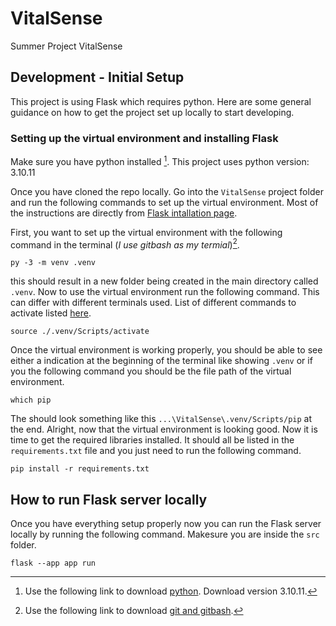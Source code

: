 # VitalSense

Summer Project VitalSense

## Development - Initial Setup

This project is using Flask which requires python. Here are some general guidance on how to get the project set up locally to start developing.

### Setting up the virtual environment and installing Flask

Make sure you have python installed [^python]. This project uses python version: 3.10.11

Once you have cloned the repo locally. Go into the `VitalSense` project folder and run the following commands to set up the virtual environment. Most of the instructions are directly from [Flask intallation page](https://flask.palletsprojects.com/en/2.3.x/installation/).

First, you want to set up the virtual environment with the following command in the terminal (*I use gitbash as my termial*)[^git].

``` terminal
py -3 -m venv .venv
```

this should result in a new folder being created in the main directory called `.venv`. Now to use the virtual environment run the following command. This can differ with different terminals used. List of different commands to activate listed [here](https://www.infoworld.com/article/3239675/virtualenv-and-venv-python-virtual-environments-explained.html).

``` terminal
source ./.venv/Scripts/activate
```

Once the virtual environment is working properly, you should be able to see either a indication at the beginning of the terminal like showing `.venv` or if you the following command you should be the file path of the virtual environment.

``` terminal
which pip
```

The should look something like this `...\VitalSense\.venv/Scripts/pip` at the end. Alright, now that the virtual environment is looking good. Now it is time to get the required libraries installed. It should all be listed in the `requirements.txt` file and you just need to run the following command.

``` terminal
pip install -r requirements.txt
```

## How to run Flask server locally

Once you have everything setup properly now you can run the Flask server locally by running the following command. Makesure you are inside the `src` folder.

``` terminal
flask --app app run
```

[^git]: Use the following link to download [git and gitbash](https://git-scm.com/downloads).
[^python]: Use the following link to download [python](https://www.python.org/downloads/). Download version 3.10.11.
